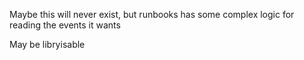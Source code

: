 Maybe this will never exist, but runbooks has some complex logic for reading the events it wants

May be libryisable
